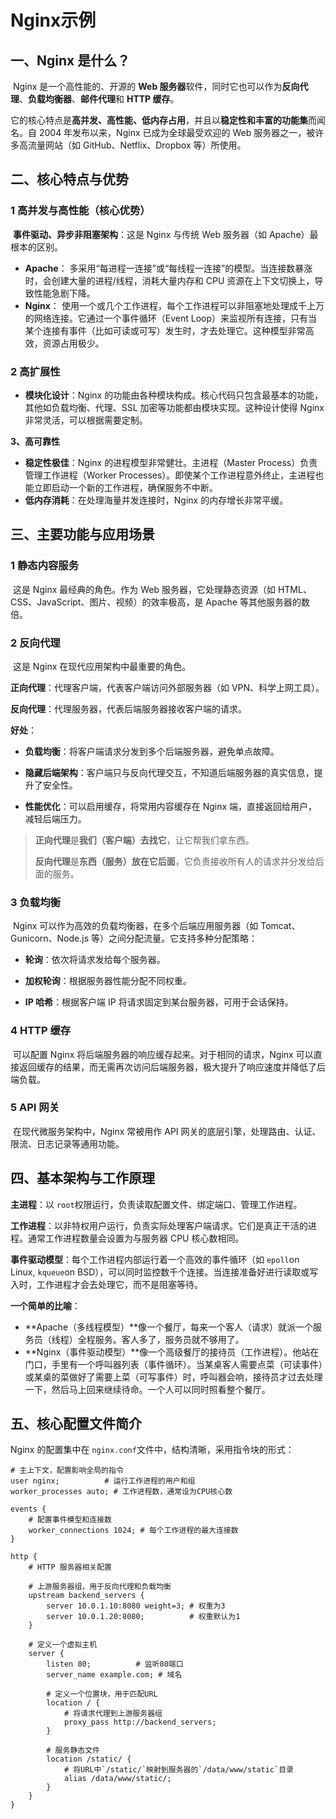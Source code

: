 # Nginx示例

## 一、Nginx 是什么？

​		Nginx 是一个高性能的、开源的 **Web 服务器**软件，同时它也可以作为**反向代理**、**负载均衡器**、**邮件代理**和 **HTTP 缓存**。

​		它的核心特点是**高并发、高性能、低内存占用**，并且以**稳定性和丰富的功能集**而闻名。自 2004 年发布以来，Nginx 已成为全球最受欢迎的 Web 服务器之一，被许多高流量网站（如 GitHub、Netflix、Dropbox 等）所使用。



## 二、核心特点与优势

### 1 高并发与高性能（核心优势）

​		**事件驱动、异步非阻塞架构**：这是 Nginx 与传统 Web 服务器（如 Apache）最根本的区别。

- **Apache**： 多采用“每进程一连接”或“每线程一连接”的模型。当连接数暴涨时，会创建大量的进程/线程，消耗大量内存和 CPU 资源在上下文切换上，导致性能急剧下降。
- **Nginx**： 使用一个或几个工作进程，每个工作进程可以非阻塞地处理成千上万的网络连接。它通过一个事件循环（Event Loop）来监视所有连接，只有当某个连接有事件（比如可读或可写）发生时，才去处理它。这种模型非常高效，资源占用极少。

### 2 高扩展性

- **模块化设计**：Nginx 的功能由各种模块构成。核心代码只包含最基本的功能，其他如负载均衡、代理、SSL 加密等功能都由模块实现。这种设计使得 Nginx 非常灵活，可以根据需要定制。

**3、高可靠性** 

- **稳定性极佳**：Nginx 的进程模型非常健壮。主进程（Master Process）负责管理工作进程（Worker Processes）。即使某个工作进程意外终止，主进程也能立即启动一个新的工作进程，确保服务不中断。 
- **低内存消耗**：在处理海量并发连接时，Nginx 的内存增长非常平缓。



## 三、主要功能与应用场景

### 1 静态内容服务

​		这是 Nginx 最经典的角色。作为 Web 服务器，它处理静态资源（如 HTML、CSS、JavaScript、图片、视频）的效率极高，是 Apache 等其他服务器的数倍。

### 2 反向代理

​		这是 Nginx 在现代应用架构中最重要的角色。

**正向代理**：代理客户端，代表客户端访问外部服务器（如 VPN、科学上网工具）。

**反向代理**：代理服务器，代表后端服务器接收客户端的请求。 

**好处**： 

- **负载均衡**：将客户端请求分发到多个后端服务器，避免单点故障。

- **隐藏后端架构**：客户端只与反向代理交互，不知道后端服务器的真实信息，提升了安全性。

- **性能优化**：可以启用缓存，将常用内容缓存在 Nginx 端，直接返回给用户，减轻后端压力。

> **正向代理**是**我们（客户端）去找它**，让它帮我们拿东西。
>
> **反向代理**是**东西（服务）放在它后面**，它负责接收所有人的请求并分发给后面的服务。

### 3 负载均衡

​		Nginx 可以作为高效的负载均衡器，在多个后端应用服务器（如 Tomcat、Gunicorn、Node.js 等）之间分配流量。它支持多种分配策略：

- **轮询**：依次将请求发给每个服务器。
- **加权轮询**：根据服务器性能分配不同权重。

- **IP 哈希**：根据客户端 IP 将请求固定到某台服务器，可用于会话保持。

### 4 HTTP 缓存

​		可以配置 Nginx 将后端服务器的响应缓存起来。对于相同的请求，Nginx 可以直接返回缓存的结果，而无需再次访问后端服务器，极大提升了响应速度并降低了后端负载。

### 5 API 网关

​		在现代微服务架构中，Nginx 常被用作 API 网关的底层引擎，处理路由、认证、限流、日志记录等通用功能。



## 四、基本架构与工作原理

**主进程**：以 `root`权限运行，负责读取配置文件、绑定端口、管理工作进程。

**工作进程**：以非特权用户运行，负责实际处理客户端请求。它们是真正干活的进程。通常工作进程数量会设置为与服务器 CPU 核心数相同。

**事件驱动模型**：每个工作进程内部运行着一个高效的事件循环（如 `epoll`on Linux, `kqueue`on BSD），可以同时监控数千个连接。当连接准备好进行读取或写入时，工作进程才会去处理它，而不是阻塞等待。

**一个简单的比喻**：

- **Apache（多线程模型）**像一个餐厅，每来一个客人（请求）就派一个服务员（线程）全程服务。客人多了，服务员就不够用了。
- **Nginx（事件驱动模型）**像一个高级餐厅的接待员（工作进程）。他站在门口，手里有一个呼叫器列表（事件循环）。当某桌客人需要点菜（可读事件）或某桌的菜做好了需要上菜（可写事件）时，呼叫器会响，接待员才过去处理一下，然后马上回来继续待命。一个人可以同时照看整个餐厅。



## 五、核心配置文件简介

Nginx 的配置集中在 `nginx.conf`文件中，结构清晰，采用指令块的形式：

```nginx
# 主上下文，配置影响全局的指令
user nginx;          # 运行工作进程的用户和组
worker_processes auto; # 工作进程数，通常设为CPU核心数

events {
    # 配置事件模型和连接数
    worker_connections 1024; # 每个工作进程的最大连接数
}

http {
    # HTTP 服务器相关配置

    # 上游服务器组，用于反向代理和负载均衡
    upstream backend_servers {
        server 10.0.1.10:8080 weight=3; # 权重为3
        server 10.0.1.20:8080;          # 权重默认为1
    }

    # 定义一个虚拟主机
    server {
        listen 80;          # 监听80端口
        server_name example.com; # 域名

        # 定义一个位置块，用于匹配URL
        location / {
            # 将请求代理到上游服务器组
            proxy_pass http://backend_servers;
        }

        # 服务静态文件
        location /static/ {
            # 将URL中`/static/`映射到服务器的`/data/www/static`目录
            alias /data/www/static/;
        }
    }
}
```











